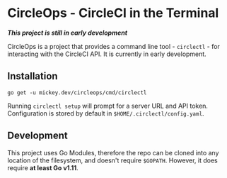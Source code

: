 # CircleOps - CircleCI in the Terminal

**_This project is still in early development_**

CircleOps is a project that provides a command line tool - `circlectl` - for interacting with the CircleCI API. It is currently in early development.

## Installation 

`go get -u mickey.dev/circleops/cmd/circlectl`

Running `circlectl setup` will prompt for a server URL and API token. Configuration is stored by default in `$HOME/.circlectl/config.yaml`.

## Development

This project uses Go Modules, therefore the repo can be cloned into any location of the filesystem, and doesn't require `$GOPATH`. However, it does require **at least Go v1.11**.